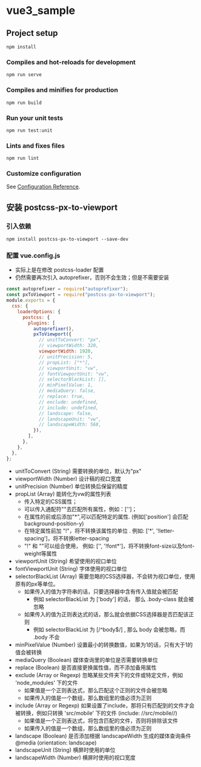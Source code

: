 # vue3_sample

## Project setup
```
npm install
```

### Compiles and hot-reloads for development
```
npm run serve
```

### Compiles and minifies for production
```
npm run build
```

### Run your unit tests
```
npm run test:unit
```

### Lints and fixes files
```
npm run lint
```

### Customize configuration
See [Configuration Reference](https://cli.vuejs.org/config/).

## 安装 postcss-px-to-viewport

### 引入依赖

```
npm install postcss-px-to-viewport --save-dev
```

### 配置 vue.config.js
- 实际上是在修改 postcss-loader 配置
- 仍然需要再次引入 autoprefixer，否则不会生效；但是不需要安装
```js
const autoprefixer = require("autoprefixer");
const pxToViewport = require("postcss-px-to-viewport");
module.exports = {
  css: {
    loaderOptions: {
      postcss: {
        plugins: [
          autoprefixer(),
          pxToViewport({
            // unitToConvert: "px",
            // viewportWidth: 320,
            viewportWidth: 1920,
            // unitPrecision: 5,
            // propList: ["*"],
            // viewportUnit: "vw",
            // fontViewportUnit: "vw",
            // selectorBlackList: [],
            // minPixelValue: 1,
            // mediaQuery: false,
            // replace: true,
            // exclude: undefined,
            // include: undefined,
            // landscape: false,
            // landscapeUnit: "vw",
            // landscapeWidth: 568,
          }),
        ],
      },
    },
  },
};
```
- unitToConvert (String) 需要转换的单位，默认为"px"
- viewportWidth (Number) 设计稿的视口宽度
- unitPrecision (Number) 单位转换后保留的精度
- propList (Array) 能转化为vw的属性列表
  - 传入特定的CSS属性；
  - 可以传入通配符""去匹配所有属性，例如：['']；
  - 在属性的前或后添加"*",可以匹配特定的属性. (例如['position'] 会匹配 background-position-y)
  - 在特定属性前加 "!"，将不转换该属性的单位 . 例如: ['*', '!letter-spacing']，将不转换letter-spacing
  - "!" 和 ""可以组合使用， 例如: ['', '!font*']，将不转换font-size以及font-weight等属性
- viewportUnit (String) 希望使用的视口单位
- fontViewportUnit (String) 字体使用的视口单位
- selectorBlackList (Array) 需要忽略的CSS选择器，不会转为视口单位，使用原有的px等单位。
  - 如果传入的值为字符串的话，只要选择器中含有传入值就会被匹配
    - 例如 selectorBlackList 为 ['body'] 的话， 那么 .body-class 就会被忽略
  - 如果传入的值为正则表达式的话，那么就会依据CSS选择器是否匹配该正则
    - 例如 selectorBlackList 为 [/^body$/] , 那么 body 会被忽略，而 .body 不会
- minPixelValue (Number) 设置最小的转换数值，如果为1的话，只有大于1的值会被转换
- mediaQuery (Boolean) 媒体查询里的单位是否需要转换单位
- replace (Boolean) 是否直接更换属性值，而不添加备用属性
- exclude (Array or Regexp) 忽略某些文件夹下的文件或特定文件，例如 'node_modules' 下的文件
  - 如果值是一个正则表达式，那么匹配这个正则的文件会被忽略
  - 如果传入的值是一个数组，那么数组里的值必须为正则
- include (Array or Regexp) 如果设置了include，那将只有匹配到的文件才会被转换，例如只转换 'src/mobile' 下的文件 (include: /\/src\/mobile\//)
  - 如果值是一个正则表达式，将包含匹配的文件，否则将排除该文件
  - 如果传入的值是一个数组，那么数组里的值必须为正则
- landscape (Boolean) 是否添加根据 landscapeWidth 生成的媒体查询条件 @media (orientation: landscape)
- landscapeUnit (String) 横屏时使用的单位
- landscapeWidth (Number) 横屏时使用的视口宽度
